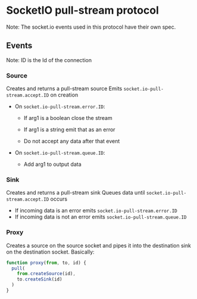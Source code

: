 # SocketIO pull-stream protocol

Note: The socket.io events used in this protocol have their own spec.

## Events

Note: ID is the Id of the connection

### Source

Creates and returns a pull-stream source
Emits `socket.io-pull-stream.accept.ID` on creation

- On `socket.io-pull-stream.error.ID`:
  - If arg1 is a boolean close the stream
  - If arg1 is a string emit that as an error

  - Do not accept any data after that event

- On `socket.io-pull-stream.queue.ID`:
  - Add arg1 to output data

### Sink

Creates and returns a pull-stream sink
Queues data until `socket.io-pull-stream.accept.ID` occurs
 - If incoming data is an error emits `socket.io-pull-stream.error.ID`
 - If incoming data is not an error emits `socket.io-pull-stream.queue.ID`

### Proxy
Creates a source on the source socket and pipes it into the destination sink on the destination socket.
Basically:
```js
function proxy(from, to, id) {
  pull(
    from.createSource(id),
    to.createSink(id)
  )
}
```
